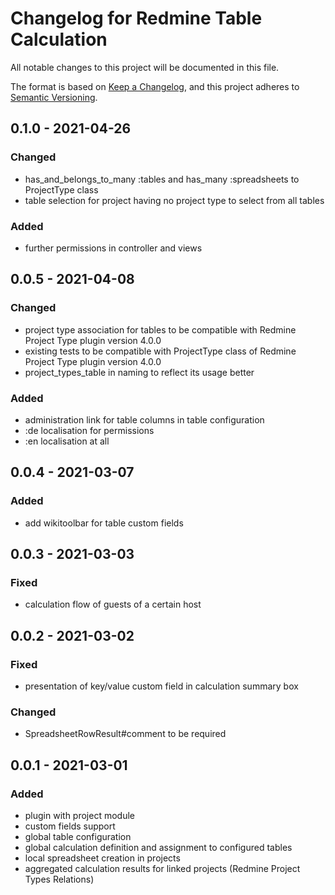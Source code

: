 # Changelog for Redmine Table Calculation

All notable changes to this project will be documented in this file.

The format is based on [Keep a Changelog](https://keepachangelog.com/en/1.0.0/),
and this project adheres to [Semantic Versioning](https://semver.org/spec/v2.0.0.html).

## 0.1.0 - 2021-04-26

### Changed

* has_and_belongs_to_many :tables and has_many :spreadsheets to ProjectType class
* table selection for project having no project type to select from all tables

### Added

* further permissions in controller and views

## 0.0.5 - 2021-04-08

### Changed

* project type association for tables to be compatible with Redmine Project
  Type plugin version 4.0.0
* existing tests to be compatible with ProjectType class of Redmine Project 
  Type plugin version 4.0.0
* project_types_table in naming to reflect its usage better

### Added

* administration link for table columns in table configuration
* :de localisation for permissions
* :en localisation at all

## 0.0.4 - 2021-03-07

### Added

* add wikitoolbar for table custom fields

## 0.0.3 - 2021-03-03

### Fixed

* calculation flow of guests of a certain host

## 0.0.2 - 2021-03-02

### Fixed

* presentation of key/value custom field in calculation summary box

### Changed

* SpreadsheetRowResult#comment to be required

## 0.0.1 - 2021-03-01

### Added

* plugin with project module
* custom fields support
* global table configuration
* global calculation definition and assignment to configured tables
* local spreadsheet creation in projects
* aggregated calculation results for linked projects (Redmine Project Types Relations)
